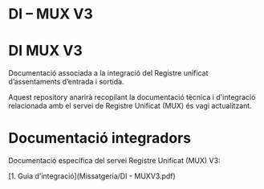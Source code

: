 # **DI – MUX V3**

# DI MUX V3

Documentació associada a la integració del Registre unificat d’assentaments d’entrada i sortida.

Aquest repository anarirà recopilant la documentació tècnica i d'integració relacionada amb el servei de Registre Unificat (MUX) és vagi actualitzant.

# Documentació integradors

Documentació específica del servei Registre Unificat (MUX) V3:

[1. Guia d'integració](Missatgeria/DI - MUXV3.pdf)
